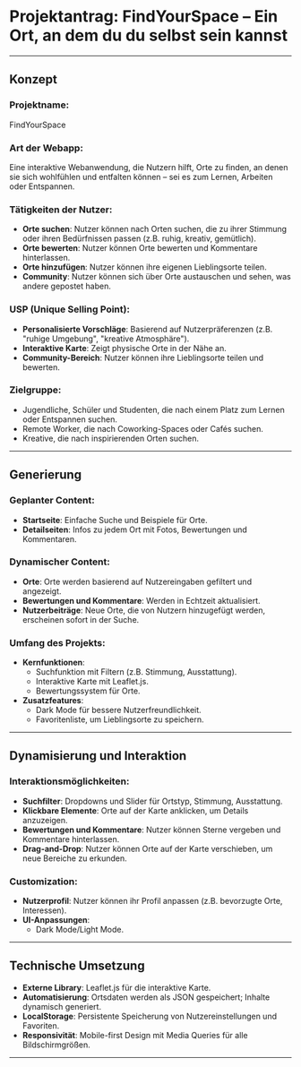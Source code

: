 # Projektantrag: FindYourSpace – Ein Ort, an dem du du selbst sein kannst

---

## **Konzept**

### **Projektname**:  
FindYourSpace  

### **Art der Webapp**:  
Eine interaktive Webanwendung, die Nutzern hilft, Orte zu finden, an denen sie sich wohlfühlen und entfalten können – sei es zum Lernen, Arbeiten oder Entspannen.  

### **Tätigkeiten der Nutzer**:  
- **Orte suchen**: Nutzer können nach Orten suchen, die zu ihrer Stimmung oder ihren Bedürfnissen passen (z.B. ruhig, kreativ, gemütlich).  
- **Orte bewerten**: Nutzer können Orte bewerten und Kommentare hinterlassen.  
- **Orte hinzufügen**: Nutzer können ihre eigenen Lieblingsorte teilen.  
- **Community**: Nutzer können sich über Orte austauschen und sehen, was andere gepostet haben.  

### **USP (Unique Selling Point)**:  
- **Personalisierte Vorschläge**: Basierend auf Nutzerpräferenzen (z.B. "ruhige Umgebung", "kreative Atmosphäre").  
- **Interaktive Karte**: Zeigt physische Orte in der Nähe an.  
- **Community-Bereich**: Nutzer können ihre Lieblingsorte teilen und bewerten.  

### **Zielgruppe**:  
- Jugendliche, Schüler und Studenten, die nach einem Platz zum Lernen oder Entspannen suchen.  
- Remote Worker, die nach Coworking-Spaces oder Cafés suchen.  
- Kreative, die nach inspirierenden Orten suchen.  

---

## **Generierung**

### **Geplanter Content**:  
- **Startseite**: Einfache Suche und Beispiele für Orte.  
- **Detailseiten**: Infos zu jedem Ort mit Fotos, Bewertungen und Kommentaren.  

### **Dynamischer Content**:  
- **Orte**: Orte werden basierend auf Nutzereingaben gefiltert und angezeigt.  
- **Bewertungen und Kommentare**: Werden in Echtzeit aktualisiert.  
- **Nutzerbeiträge**: Neue Orte, die von Nutzern hinzugefügt werden, erscheinen sofort in der Suche.  

### **Umfang des Projekts**:  
- **Kernfunktionen**:  
  - Suchfunktion mit Filtern (z.B. Stimmung, Ausstattung).  
  - Interaktive Karte mit Leaflet.js.  
  - Bewertungssystem für Orte.  
- **Zusatzfeatures**:  
  - Dark Mode für bessere Nutzerfreundlichkeit.  
  - Favoritenliste, um Lieblingsorte zu speichern.  

---

## **Dynamisierung und Interaktion**

### **Interaktionsmöglichkeiten**:  
- **Suchfilter**: Dropdowns und Slider für Ortstyp, Stimmung, Ausstattung.  
- **Klickbare Elemente**: Orte auf der Karte anklicken, um Details anzuzeigen.  
- **Bewertungen und Kommentare**: Nutzer können Sterne vergeben und Kommentare hinterlassen.  
- **Drag-and-Drop**: Nutzer können Orte auf der Karte verschieben, um neue Bereiche zu erkunden.  

### **Customization**:  
- **Nutzerprofil**: Nutzer können ihr Profil anpassen (z.B. bevorzugte Orte, Interessen).  
- **UI-Anpassungen**:  
  - Dark Mode/Light Mode.  

---

## **Technische Umsetzung**

- **Externe Library**: Leaflet.js für die interaktive Karte.  
- **Automatisierung**: Ortsdaten werden als JSON gespeichert; Inhalte dynamisch generiert.  
- **LocalStorage**: Persistente Speicherung von Nutzereinstellungen und Favoriten.  
- **Responsivität**: Mobile-first Design mit Media Queries für alle Bildschirmgrößen.  

---

